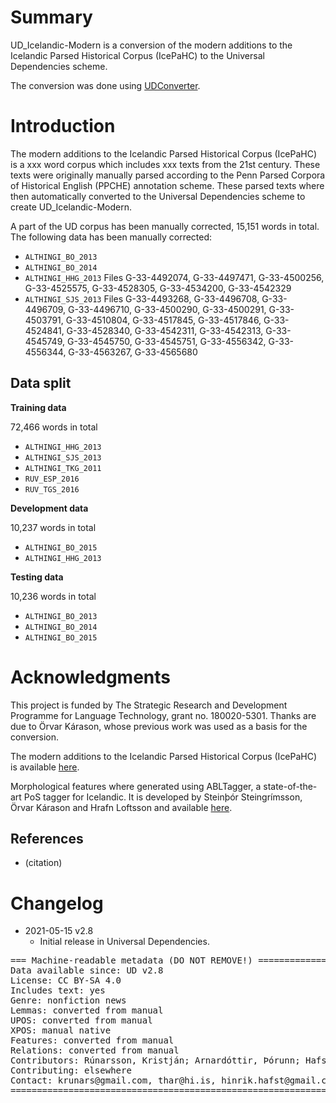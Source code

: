 # Summary

UD_Icelandic-Modern is a conversion of the modern additions to the Icelandic Parsed Historical Corpus (IcePaHC) to the Universal Dependencies scheme.

The conversion was done using [UDConverter](https://github.com/thorunna/UDConverter).


# Introduction

The modern additions to the Icelandic Parsed Historical Corpus (IcePaHC) is a xxx word corpus which includes xxx texts from the 21st century. These texts were originally manually parsed according to the Penn Parsed Corpora of Historical English (PPCHE) annotation scheme. These parsed texts where then automatically converted to the Universal Dependencies scheme to create UD_Icelandic-Modern.

A part of the UD corpus has been manually corrected, 15,151 words in total. The following data has been manually corrected:
- `ALTHINGI_BO_2013`
- `ALTHINGI_BO_2014`
- `ALTHINGI_HHG_2013` Files G-33-4492074, G-33-4497471, G-33-4500256, G-33-4525575, G-33-4528305, G-33-4534200, G-33-4542329
- `ALTHINGI_SJS_2013` Files G-33-4493268, G-33-4496708, G-33-4496709, G-33-4496710, G-33-4500290, G-33-4500291, G-33-4503791, G-33-4510804, G-33-4517845, G-33-4517846, G-33-4524841, G-33-4528340, G-33-4542311, G-33-4542313, G-33-4545749, G-33-4545750, G-33-4545751, G-33-4556342, G-33-4556344, G-33-4563267, G-33-4565680

## Data split

**Training data**

72,466 words in total

- `ALTHINGI_HHG_2013`
- `ALTHINGI_SJS_2013`
- `ALTHINGI_TKG_2011`
- `RUV_ESP_2016`
- `RUV_TGS_2016`

**Development data**

10,237 words in total

- `ALTHINGI_BO_2015`
- `ALTHINGI_HHG_2013`


**Testing data**

10,236 words in total

- `ALTHINGI_BO_2013`
- `ALTHINGI_BO_2014`
- `ALTHINGI_BO_2015`


# Acknowledgments

This project is funded by The Strategic Research and Development Programme for Language Technology, grant no. 180020-5301. Thanks are due to Örvar Kárason, whose previous work was used as a basis for the conversion.

The modern additions to the Icelandic Parsed Historical Corpus (IcePaHC) is available [here](https://github.com/antonkarl/icecorpus/tree/master/finished/additions2019).

Morphological features where generated using ABLTagger, a state-of-the-art PoS tagger for Icelandic. It is developed by Steinþór Steingrímsson, Örvar Kárason and Hrafn Loftsson and available [here](https://github.com/steinst/ABLTagger).

## References

* (citation)


# Changelog

* 2021-05-15 v2.8
  * Initial release in Universal Dependencies.


<pre>
=== Machine-readable metadata (DO NOT REMOVE!) ================================
Data available since: UD v2.8
License: CC BY-SA 4.0
Includes text: yes
Genre: nonfiction news
Lemmas: converted from manual
UPOS: converted from manual
XPOS: manual native
Features: converted from manual
Relations: converted from manual
Contributors: Rúnarsson, Kristján; Arnardóttir, Þórunn; Hafsteinsson, Hinrik; Sigurðsson, Einar Freyr
Contributing: elsewhere
Contact: krunars@gmail.com, thar@hi.is, hinrik.hafst@gmail.com, einar.freyr.sigurdsson@arnastofnun.is
===============================================================================
</pre>
